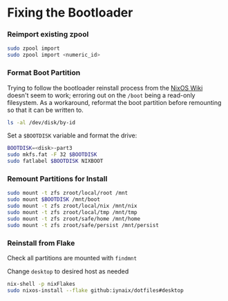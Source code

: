 # Fixing the Bootloader

### Reimport existing zpool
```sh
sudo zpool import
sudo zpool import <numeric_id>
```

### Format Boot Partition
Trying to follow the bootloader reinstall process from the [NixOS Wiki](https://nixos.wiki/wiki/Bootloader#From_an_installation_media) doesn't seem to work; erroring out on the `/boot` being a read-only filesystem. As a workaround, reformat the boot partition before remounting so that it can be written to.

```sh
ls -al /dev/disk/by-id
```

Set a `$BOOTDISK` variable and format the drive:

```sh
BOOTDISK=<disk>-part3
sudo mkfs.fat -F 32 $BOOTDISK
sudo fatlabel $BOOTDISK NIXBOOT
```

### Remount Partitions for Install

```sh
sudo mount -t zfs zroot/local/root /mnt
sudo mount $BOOTDISK /mnt/boot
sudo mount -t zfs zroot/local/nix /mnt/nix
sudo mount -t zfs zroot/local/tmp /mnt/tmp
sudo mount -t zfs zroot/safe/home /mnt/home
sudo mount -t zfs zroot/safe/persist /mnt/persist
```

### Reinstall from Flake

Check all partitions are mounted with `findmnt`

Change `desktop` to desired host as needed

```sh
nix-shell -p nixFlakes
sudo nixos-install --flake github:iynaix/dotfiles#desktop
```